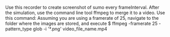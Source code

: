 Use this recorder to create screenshot of sumo every frameInterval.
After the simulation, use the command line tool ffmpeg to merge it to a video.
Use this command: Assuming you are using a framerate of 25, navigate to the folder
where the images are stored, and execute 
$ ffmpeg -framerate 25 -pattern_type glob -i '*.png' video_file_name.mp4
